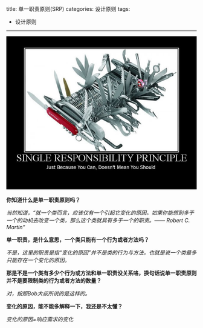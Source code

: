 title: 单一职责原则(SRP)
categories: 设计原则
tags:
  - 设计原则
  
---

![单一职责原则](../img/srp.jpg)

**你知道什么是单一职责原则吗？**

*当然知道，“就一个类而言，应该仅有一个引起它变化的原因。如果你能想到多于一个的动机去改变一个类，那么这个类就具有多于一个的职责。—— Robert C. Martin”*

**单一职责，是什么意思，一个类只能有一个行为或者方法吗？**

*不是，这里的职责是指“变化的原因”并不是类的行为与方法。也就是说一个类最多只能存在一个变化的原因。*

**那是不是一个类有多少个行为或方法和单一职责没关系咯，换句话说单一职责原则并不是要限制类的行为或者方法的数量？**

*对，按照Bob大叔所说的是这样的。*

**变化的原因，能不能多解释一下，我还是不太懂？**

*变化的原因=响应需求的变化*


